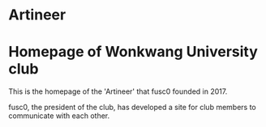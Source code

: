 # Artineer
# Homepage of Wonkwang University club

This is the homepage of the 'Artineer' that fusc0 founded in 2017.

fusc0, the president of the club, has developed a site for club members to communicate with each other.
